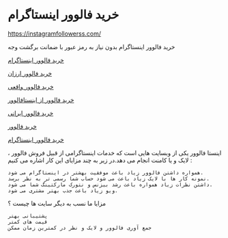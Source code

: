 # خرید فالوور اینستاگرام

https://instagramfollowerss.com/


خرید فالوور  اینستاگرام بدون نیاز به رمز عبور با ضمانت برگشت وجه

<a href="https://instagramfollowerss.com/">خرید فالوور اینستاگرام</a>

<a href="https://instagramfollowerss.com/">خرید فالوور ارزان</a>

<a href="https://instagramfollowerss.com/">خرید فالوور واقعی</a>

<a href="https://instagramfollowerss.com/">خرید فالوور از اینستافالوور</a>

<a href="https://instagramfollowerss.com/">خرید فالوور ایرانی</a>

<a href="https://instagramfollowerss.com/">خرید فالوور </a>

<a href="https://instagramfollowerss.com/">خرید فالوور اینستاگرام</a>

اینستا فالوور یکی از وبسایت هایی است که خدمات اینستاگرامی از قبیل فروش فالوور ، لایک و یا کامنت انجام می دهد.در زیر به چند مزایای این کار اشاره می کنیم :

    همواره داشتن فالوور زیاد باعث موفقیت بهشتر در اینستاگرام می شود.
    نمونه کار ها با لایک زیاد باعث می شود حساب شما رسمی تر به نظر برسد.
    داشتن نظرات زیاد همواره باعث رشد بیزنس و نتورک مارکتینگ شما می شود.
    ویو زیاد باعث جذب بهتر مشتری می شود.

مزایا ما نسب به دیگر سایت ها چیست ؟

    پشتیبانی بهتر
    قیمت های کمتر
    جمع آوری فالوور و لایک و نظر در کمترین زمان ممکن
